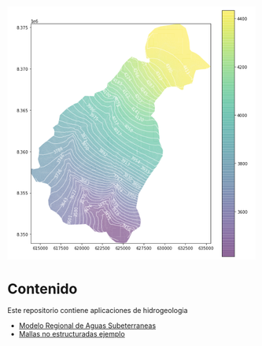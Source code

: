 ![alt text](img/regional_model.PNG)

# Contenido
Este repositorio contiene aplicaciones de hidrogeologia

- [Modelo Regional de Aguas Subeterraneas](https://github.com/JoseZevallosR/dev_mode/blob/main/examples/notebooks/basin_mf6.ipynb)
- [Mallas no estructuradas ejemplo](https://github.com/JoseZevallosR/dev_mode/blob/main/notebooks/Basin_unstructured_mesh.ipynb)